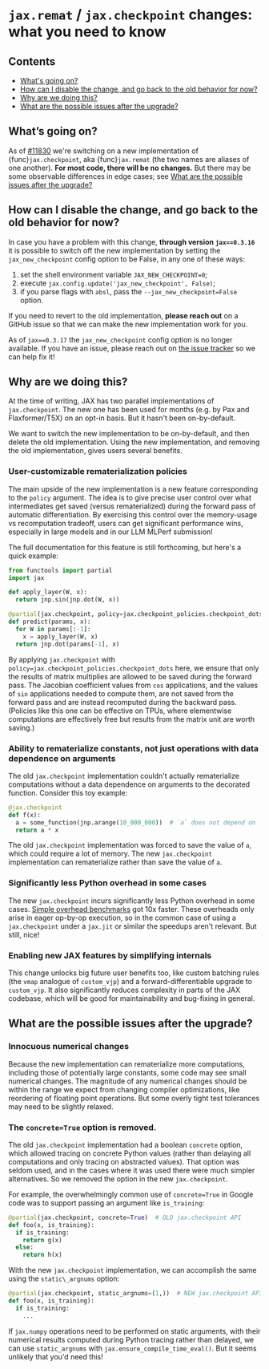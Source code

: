 # `jax.remat` / `jax.checkpoint` changes: what you need to know


## Contents


* [What's going on?](#whats-going-on)
* [How can I disable the change, and go back to the old behavior for
  now?](#how-can-i-disable-the-change-and-go-back-to-the-old-behavior-for-now)
* [Why are we doing this?](#why-are-we-doing-this)
* [What are the possible issues after the upgrade?](#what-are-the-possible-issues-after-the-upgrade)



## What’s going on?

As of [#11830](https://github.com/jax-ml/jax/pull/11830) we're switching on a new implementation of {func}`jax.checkpoint`, aka {func}`jax.remat` (the two names are aliases of one another). **For most code, there will be no changes.** But there may be some observable differences in edge cases; see [What are the possible issues after the upgrade?](#what-are-the-possible-issues-after-the-upgrade)


## How can I disable the change, and go back to the old behavior for now?

In case you have a problem with this change, **through version `jax==0.3.16`** it is possible to switch off the new implementation by setting the `jax_new_checkpoint` config option to be False, in any one of these ways:

1. set the shell environment variable `JAX_NEW_CHECKPOINT=0`;
2. execute `jax.config.update('jax_new_checkpoint', False)`;
3. if you parse flags with `absl`, pass the `--jax_new_checkpoint=False` option.

If you need to revert to the old implementation, **please reach out** on a GitHub issue so that we can make the new implementation work for you.

As of `jax==0.3.17` the `jax_new_checkpoint` config option is no longer
available. If you have an issue, please reach out on [the issue
tracker](https://github.com/jax-ml/jax/issues) so we can help fix it!


## Why are we doing this?

At the time of writing, JAX has two parallel implementations of `jax.checkpoint`. The new one has been used for months (e.g. by Pax and Flaxformer/T5X) on an opt-in basis. But it hasn't been on-by-default.

We want to switch the new implementation to be on-by-default, and then delete the old implementation. Using the new implementation, and removing the old implementation, gives users several benefits.


### User-customizable rematerialization policies

The main upside of the new implementation is a new feature corresponding to the `policy` argument. The idea is to give precise user control over what intermediates get saved (versus rematerialized) during the forward pass of automatic differentiation. By exercising this control over the memory-usage vs recomputation tradeoff, users can get significant performance wins, especially in large models and in our LLM MLPerf submission!

The full documentation for this feature is still forthcoming, but here's a quick example:


```python
from functools import partial
import jax

def apply_layer(W, x):
  return jnp.sin(jnp.dot(W, x))

@partial(jax.checkpoint, policy=jax.checkpoint_policies.checkpoint_dots)
def predict(params, x):
  for W in params[:-1]:
    x = apply_layer(W, x)
  return jnp.dot(params[-1], x)
```


By applying `jax.checkpoint` with `policy=jax.checkpoint_policies.checkpoint_dots` here, we ensure that only the results of matrix multiplies are allowed to be saved during the forward pass. The Jacobian coefficient values from `cos` applications, and the values of `sin` applications needed to compute them, are not saved from the forward pass and are instead recomputed during the backward pass. (Policies like this one can be effective on TPUs, where elementwise computations are effectively free but results from the matrix unit are worth saving.)


### Ability to rematerialize constants, not just operations with data dependence on arguments

The old `jax.checkpoint` implementation couldn't actually rematerialize computations without a data dependence on arguments to the decorated function. Consider this toy example:


```python
@jax.checkpoint
def f(x):
  a = some_function(jnp.arange(10_000_000))  # `a` does not depend on `x`
  return a * x
```


The old `jax.checkpoint` implementation was forced to save the value of `a`, which could require a lot of memory. The new `jax.checkpoint` implementation can rematerialize rather than save the value of `a`.


### Significantly less Python overhead in some cases

The new `jax.checkpoint` incurs significantly less Python overhead in some cases. [Simple overhead benchmarks](https://github.com/jax-ml/jax/blob/88636d2b649bfa31fa58a30ea15c925f35637397/benchmarks/api_benchmark.py#L511-L539) got 10x faster. These overheads only arise in eager op-by-op execution, so in the common case of using a `jax.checkpoint` under a `jax.jit` or similar the speedups aren't relevant. But still, nice!


### Enabling new JAX features by simplifying internals

This change unlocks big future user benefits too, like custom batching rules (the `vmap` analogue of `custom_vjp`) and a forward-differentiable upgrade to `custom_vjp`. It also significantly reduces complexity in parts of the JAX codebase, which will be good for maintainability and bug-fixing in general.


## What are the possible issues after the upgrade?


### Innocuous numerical changes

Because the new implementation can rematerialize more computations, including those of potentially large constants, some code may see small numerical changes. The magnitude of any numerical changes should be within the range we expect from changing compiler optimizations, like reordering of floating point operations. But some overly tight test tolerances may need to be slightly relaxed.


### The `concrete=True` option is removed.

The old `jax.checkpoint` implementation had a boolean `concrete` option, which allowed tracing on concrete Python values (rather than delaying all computations and only tracing on abstracted values). That option was seldom used, and in the cases where it was used there were much simpler alternatives. So we removed the option in the new `jax.checkpoint`.

For example, the overwhelmingly common use of `concrete=True` in Google code was to support passing an argument like `is_training`:


```python
@partial(jax.checkpoint, concrete=True)  # OLD jax.checkpoint API
def foo(x, is_training):
  if is_training:
    return g(x)
  else:
    return h(x)
```


With the new `jax.checkpoint` implementation, we can accomplish the same using the `static\_argnums` option:


```python
@partial(jax.checkpoint, static_argnums=(1,))  # NEW jax.checkpoint API
def foo(x, is_training):
  if is_training:
    ...
```


If `jax.numpy` operations need to be performed on static arguments, with their numerical results computed during Python tracing rather than delayed, we can use `static_argnums` with `jax.ensure_compile_time_eval()`. But it seems unlikely that you'd need this!

